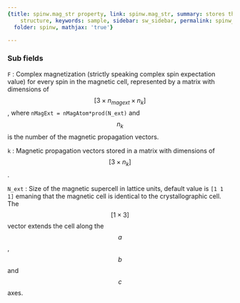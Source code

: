 ```yaml
---
{title: spinw.mag_str property, link: spinw.mag_str, summary: stores the magnetic
    structure, keywords: sample, sidebar: sw_sidebar, permalink: spinw_mag_str.html,
  folder: spinw, mathjax: 'true'}

---
```

 
### Sub fields
 
`F`
: Complex magnetization (strictly speaking complex
  spin expectation value) for every spin in the magnetic
  cell, represented by a matrix with dimensions of $$[3\times
  n_{magext}\times n_k]$$,
  where `nMagExt = nMagAtom*prod(N_ext)` and $$n_k$$ is the number
  of the magnetic propagation vectors.
 
`k`
: Magnetic propagation vectors stored in a matrix with dimensions
  of $$[3\times n_k]$$.
 
`N_ext`
: Size of the magnetic supercell in lattice units, default value
  is `[1 1 1]` emaning that the magnetic cell is identical to the
  crystallographic cell. The $$[1\times 3]$$ vector extends the cell
  along the $$a$$, $$b$$ and $$c$$ axes.
 

